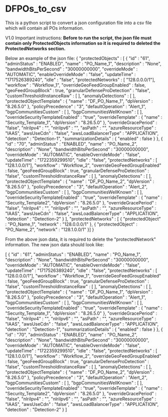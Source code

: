 # DFPOs_to_csv
This is a python script to convert a json configuration file into a csv file which will contain all POs information.

V1.0
Important instructions:
**Before to run the script, the json file must contain only ProtectedObjects information so it is required to deleted the ProtectedNetworks section.**

Below an example of the json file:
{
  "protectedObjects" : [ {
    "id" : "61",
    "adminStatus" : "ENABLED",
    "name" : "PO_Name_1",
    "description" : "None",
    "bandwidthBitsPerSecond" : "30000000000",
    "overrideMode" : "AUTOMATIC",
    "enableOverrideMode" : "false",
    "updateTime" : "1717526389240",
    "idle" : "false",
    "protectedNetworks" : [ "128.0.0.0/1"],
    "workflow" : "Workflow_1",
    "overrideGeoFeedGroupEnabled" : false,
    "geoFeedGroupBlock" : true,
    "granularDefenseProDetection" : "false",
    "customThresholdInstanceRaw" : [ ],
    "anomalyDetections" : [ ],
    "protectedObjectTemplate" : {
      "name" : "DF_PO_Name_1",
      "dpVersion" : "8.26.5.0"
    },
    "policyPrecedence" : "3",
    "defaultOperation" : "Alert_1",
    "bgpCommunitiesCustom" : [ ],
    "bgpCommunitiesWellKnown" : [ ],
    "overrideSecurityTemplateEnabled" : "true",
    "overrideTemplate" : {
      "name" : "Security_Template_1",
      "dpVersion" : "8.26.5.0"
    },
    "overrideGracePeriod" : "false",
    "nlriIpv4" : "",
    "nlriIpv6" : "",
    "asPath" : "",
    "azureResourceType" : "IAAS",
    "awsUseCdn" : "false",
    "awsLoadBalancerType" : "APPLICATION",
    "detection" : "Detection-1",
    "summarizationDetails" : {
      "enabled" : false
    }
  }, {
    "id" : "70",
    "adminStatus" : "ENABLED",
    "name" : "PO_Name_2",
    "description" : "None",
    "bandwidthBitsPerSecond" : "30000000000",
    "overrideMode" : "AUTOMATIC",
    "enableOverrideMode" : "false",
    "updateTime" : "1722359299510",
    "idle" : "false",
    "protectedNetworks" : [ "128.1.0.0/1"],
    "workflow" : "Workflow_2",
    "overrideGeoFeedGroupEnabled" : false,
    "geoFeedGroupBlock" : true,
    "granularDefenseProDetection" : "false",
    "customThresholdInstanceRaw" : [ ],
    "anomalyDetections" : [ ],
    "protectedObjectTemplate" : {
      "name" : "DF_PO_Name_2",
      "dpVersion" : "8.26.5.0"
    },
    "policyPrecedence" : "3",
    "defaultOperation" : "Alert_2",
    "bgpCommunitiesCustom" : [ ],
    "bgpCommunitiesWellKnown" : [ ],
    "overrideSecurityTemplateEnabled" : "true",
    "overrideTemplate" : {
      "name" : "Security_Template2",
      "dpVersion" : "8.26.5.0"
    },
    "overrideGracePeriod" : "false",
    "nlriIpv4" : "",
    "nlriIpv6" : "",
    "asPath" : "",
    "azureResourceType" : "IAAS",
    "awsUseCdn" : "false",
    "awsLoadBalancerType" : "APPLICATION",
    "detection" : "Detection-2"
  } ],
  "protectedNetworks" : [ {
    "protectedObject" : "PO_Name_1",
    "network" : "128.0.0.0/1"
  }, {
    "protectedObject" : "PO_Name_2",
    "network" : "128.1.0.0/1"
  }]
}

From the above json data, it is required to delete the "protectedNetwork" information. The new json data should look like:

[ {
    "id" : "61",
    "adminStatus" : "ENABLED",
    "name" : "PO_Name_1",
    "description" : "None",
    "bandwidthBitsPerSecond" : "30000000000",
    "overrideMode" : "AUTOMATIC",
    "enableOverrideMode" : "false",
    "updateTime" : "1717526389240",
    "idle" : "false",
    "protectedNetworks" : [ "128.0.0.0/1"],
    "workflow" : "Workflow_1",
    "overrideGeoFeedGroupEnabled" : false,
    "geoFeedGroupBlock" : true,
    "granularDefenseProDetection" : "false",
    "customThresholdInstanceRaw" : [ ],
    "anomalyDetections" : [ ],
    "protectedObjectTemplate" : {
      "name" : "DF_PO_Name_1",
      "dpVersion" : "8.26.5.0"
    },
    "policyPrecedence" : "3",
    "defaultOperation" : "Alert_1",
    "bgpCommunitiesCustom" : [ ],
    "bgpCommunitiesWellKnown" : [ ],
    "overrideSecurityTemplateEnabled" : "true",
    "overrideTemplate" : {
      "name" : "Security_Template_1",
      "dpVersion" : "8.26.5.0"
    },
    "overrideGracePeriod" : "false",
    "nlriIpv4" : "",
    "nlriIpv6" : "",
    "asPath" : "",
    "azureResourceType" : "IAAS",
    "awsUseCdn" : "false",
    "awsLoadBalancerType" : "APPLICATION",
    "detection" : "Detection-1",
    "summarizationDetails" : {
      "enabled" : false
    }
  }, {
    "id" : "70",
    "adminStatus" : "ENABLED",
    "name" : "PO_Name_2",
    "description" : "None",
    "bandwidthBitsPerSecond" : "30000000000",
    "overrideMode" : "AUTOMATIC",
    "enableOverrideMode" : "false",
    "updateTime" : "1722359299510",
    "idle" : "false",
    "protectedNetworks" : [ "128.1.0.0/1"],
    "workflow" : "Workflow_2",
    "overrideGeoFeedGroupEnabled" : false,
    "geoFeedGroupBlock" : true,
    "granularDefenseProDetection" : "false",
    "customThresholdInstanceRaw" : [ ],
    "anomalyDetections" : [ ],
    "protectedObjectTemplate" : {
      "name" : "DF_PO_Name_2",
      "dpVersion" : "8.26.5.0"
    },
    "policyPrecedence" : "3",
    "defaultOperation" : "Alert_2",
    "bgpCommunitiesCustom" : [ ],
    "bgpCommunitiesWellKnown" : [ ],
    "overrideSecurityTemplateEnabled" : "true",
    "overrideTemplate" : {
      "name" : "Security_Template2",
      "dpVersion" : "8.26.5.0"
    },
    "overrideGracePeriod" : "false",
    "nlriIpv4" : "",
    "nlriIpv6" : "",
    "asPath" : "",
    "azureResourceType" : "IAAS",
    "awsUseCdn" : "false",
    "awsLoadBalancerType" : "APPLICATION",
    "detection" : "Detection-2"
  } ]

